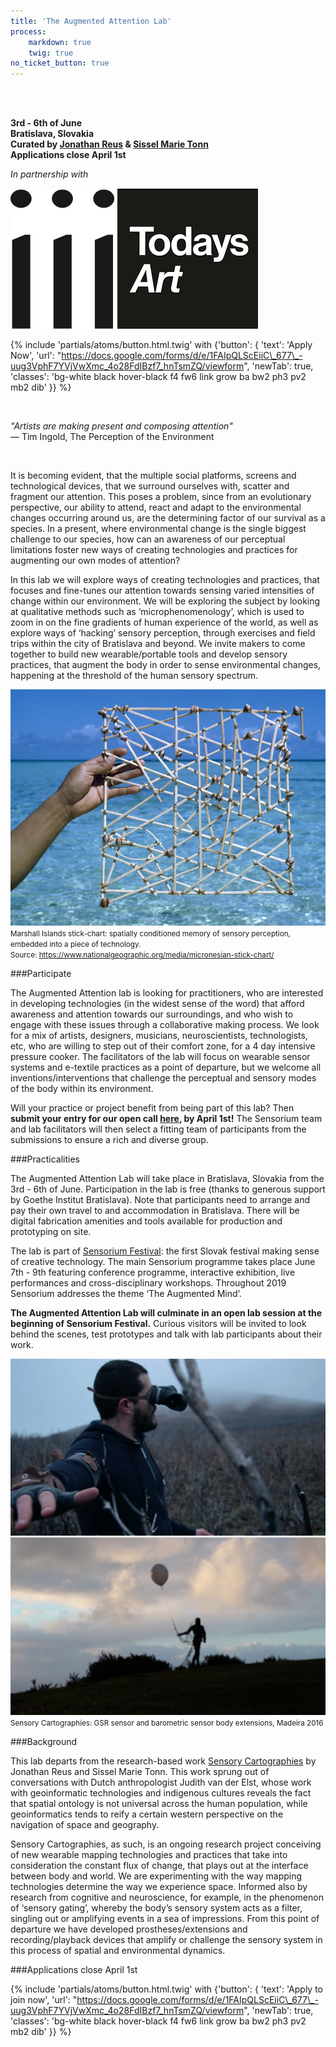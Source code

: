 ```yaml
---
title: 'The Augmented Attention Lab'
process:
    markdown: true
    twig: true
no_ticket_button: true
---
```


<br>
<br>

**3rd - 6th of June** <br>
**Bratislava, Slovakia** <br>
**Curated by <a href="https://jonathanreus.com/" target="_blank">Jonathan Reus</a> &amp; <a href="https://www.sisselmarietonn.com/">Sissel Marie Tonn</a>** <br>
**Applications close April 1st**

*In partnership with*

<a class="di" href="https://instrumentinventors.org/" target="_blank"><img class="h4 ph3" src="/user/pages/12.lab/logo-iii.png"></a>
<a class="di" href="http://todaysart.nl/" target="_blank"><img class="h4 ph3" src="/user/pages/12.lab/logo-todaysart.png"></a>

<!-- NB: This URL requires escaping "_677_", otherwise markdown renders it as <em> tag -->
{% include 'partials/atoms/button.html.twig' with {'button': {
    'text': 'Apply Now',
    'url': "https://docs.google.com/forms/d/e/1FAIpQLScEiiC\_677\_-uug3VphF7YVjVwXmc_4o28FdIBzf7_hnTsmZQ/viewform",
    'newTab': true,
    'classes': 'bg-white black hover-black f4 fw6 link grow ba bw2 ph3 pv2 mb2 dib'
}} %}


<br>

*&quot;Artists are making present and composing attention&quot;* <br>
— Tim Ingold, The Perception of the Environment

<br>

It is becoming evident, that the multiple social platforms, screens and technological devices, that we surround ourselves with, scatter and fragment our attention. This poses a problem, since from an evolutionary perspective, our ability to attend, react and adapt to the environmental changes occurring around us, are the determining factor of our survival as a species. In a present, where environmental change is the single biggest challenge to our species, how can an awareness of our perceptual limitations foster new ways of creating technologies and practices for augmenting our own modes of attention? 

In this lab we will explore ways of creating technologies and practices, that focuses and fine-tunes our attention towards sensing varied intensities of change within our environment. We will be exploring the subject by looking at qualitative methods such as ‘microphenomenology’, which is used to zoom in on the fine gradients of human experience of the world, as well as explore ways of ‘hacking’ sensory perception, through exercises and field trips within the city of Bratislava and beyond. We invite makers to come together to build new wearable/portable tools and develop sensory practices, that augment the body in order to sense environmental changes, happening at the threshold of the human sensory spectrum. 

![](25757.jpg)
<small>Marshall Islands stick-chart: spatially conditioned memory of sensory perception, embedded into a piece of technology.</small><br>
<small>Source: https://www.nationalgeographic.org/media/micronesian-stick-chart/</small>

###Participate

The Augmented Attention lab is looking for practitioners, who are interested in developing technologies (in the widest sense of the word) that afford awareness and attention towards our surroundings, and who wish to engage with these issues through a collaborative making process. We look for a mix of artists, designers, musicians, neuroscientists, technologists, etc, who are willing to step out of their comfort zone, for a 4 day intensive pressure cooker. The facilitators of the lab will focus on wearable sensor systems and e-textile practices as a point of departure, but we welcome all inventions/interventions that challenge the perceptual and sensory modes of the body within its environment.

Will your practice or project benefit from being part of this lab? Then **submit your entry for our open call [here](https://docs.google.com/forms/d/e/1FAIpQLScEiiC_677_-uug3VphF7YVjVwXmc_4o28FdIBzf7_hnTsmZQ/viewform), by April 1st!** The Sensorium team and lab facilitators will then select a fitting team of participants from the submissions to ensure a rich and diverse group. 

###Practicalities 

The Augmented Attention Lab will take place in Bratislava, Slovakia from the 3rd - 6th of June. Participation in the lab is free (thanks to generous support by Goethe Institut Bratislava). Note that participants need to arrange and pay their own travel to and accommodation in Bratislava. There will be digital fabrication amenities and tools available for production and prototyping on site.

The lab is part of [Sensorium Festival](https://sensorium.is): the first Slovak festival making sense of creative technology. The main Sensorium programme takes place June 7th - 9th featuring conference programme, interactive exhibition, live performances and cross-disciplinary workshops. Throughout 2019 Sensorium addresses the theme ‘The Augmented Mind’.

**The Augmented Attention Lab will culminate in an open lab session at the beginning of Sensorium Festival.** Curious visitors will be invited to look behind the scenes, test prototypes and talk with lab participants about their work.

![](sensory01.png)
![](sensory02.png)
<small>Sensory Cartographies: GSR sensor and barometric sensor body extensions, Madeira 2016</small>

###Background

This lab departs from the research-based work [Sensory Cartographies](http://jonathanreus.com/portfolio/a-sensory-cartography-of-madeira/) by Jonathan Reus and Sissel Marie Tonn. This work sprung out of conversations with Dutch anthropologist Judith van der Elst, whose work with geoinformatic technologies and indigenous cultures reveals the fact that spatial ontology is not universal across the human population, while geoinformatics tends to reify a certain western perspective on the navigation of space and geography. 

Sensory Cartographies, as such, is an ongoing research project conceiving of new wearable mapping technologies and practices that take into consideration the constant flux of change, that plays out at the interface between body and world. We are experimenting with the way mapping technologies determine the way we experience space. Informed also by research from cognitive and neuroscience, for example, in the phenomenon of ‘sensory gating’, whereby the body’s sensory system acts as a filter, singling out or amplifying events in a sea of impressions. From this point of departure we have developed prostheses/extensions and recording/playback devices that amplify or challenge the sensory system in this process of spatial and environmental dynamics. 

###Applications close April 1st

<!-- NB: This URL requires escaping "_677_", otherwise markdown renders it as <em> tag -->
{% include 'partials/atoms/button.html.twig' with {'button': {
    'text': 'Apply to join now',
    'url': "https://docs.google.com/forms/d/e/1FAIpQLScEiiC\_677\_-uug3VphF7YVjVwXmc_4o28FdIBzf7_hnTsmZQ/viewform",
    'newTab': true,
    'classes': 'bg-white black hover-black f4 fw6 link grow ba bw2 ph3 pv2 mb2 dib'
}} %}